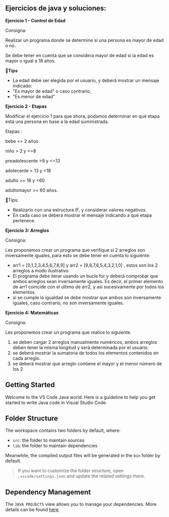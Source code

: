 ## Ejercicios de java y soluciones:


**Ejercicio 1 - Control de Edad**

Consigna:

Realizar un programa donde se determine si una persona es mayor de edad o no.

Se debe tener en cuenta que se considera mayor de edad si la edad es mayor o igual a 18 años.

📌**Tips**

* La edad debe ser elegida por el usuario, y deberá mostrar un mensaje indicado:
* "Es mayor de edad" o caso contrario,
* "Es menor de edad"

**Ejercicio 2 - Etapas**

Modificar el ejercicio 1 para que ahora, podamos determinar en qué etapa está una persona en base a la edad suministrada.

Etapas :

bebe <= 2 años

niño > 2 y <=8

preadolescente >9 y <=13

adolecente > 13 y <18

adulto >= 18 y <60

adultomayor >= 60 años.

📌Tips:

* Realizarlo con una estructura IF, y considerar valores negativos.
* En cada caso se deberá mostrar el mensaje indicando a qué etapa pertenece.

**Ejercicio 3: Arreglos**

Consigna:

Les proponemos crear un programa que verifique si 2 arreglos son inversamente iguales, para esto se debe tener en cuenta lo siguiente:

* arr1 = [0,1,2,3,4,5,6,7,8,9] y arr2 = [9,8,7,6,5,4,3,2,1,0] , estos son los 2 arreglos a modo ilustrativo.
* El programa debe iterar usando un bucle for y deberá comprobar que ambos arreglos sean inversamente iguales. Es decir, el primer elemento de arr1 coincide con el último de arr2, y así sucesivamente por todos los elementos.
* si se cumple la igualdad se debe mostrar que ambos son inversamente iguales, caso contrario, no son inversamente iguales.

**Ejercicio 4: Matemáticas**

Consigna:

Les proponemos crear un programa que realice lo siguiente.

1. se deben cargar 2 arreglos manualmente numéricos, ambos arreglos deben tener la misma longitud y será determinada por el usuario.
2. se deberá mostrar la sumatoria de todos los elementos contenidos en cada arreglo.
3. se deberá mostrar que arreglo contiene el mayor y el menor número de los 2

## Getting Started

Welcome to the VS Code Java world. Here is a guideline to help you get started to write Java code in Visual Studio Code.

## Folder Structure

The workspace contains two folders by default, where:

- `src`: the folder to maintain sources
- `lib`: the folder to maintain dependencies

Meanwhile, the compiled output files will be generated in the `bin` folder by default.

> If you want to customize the folder structure, open `.vscode/settings.json` and update the related settings there.

## Dependency Management

The `JAVA PROJECTS` view allows you to manage your dependencies. More details can be found [here](https://github.com/microsoft/vscode-java-dependency#manage-dependencies).
